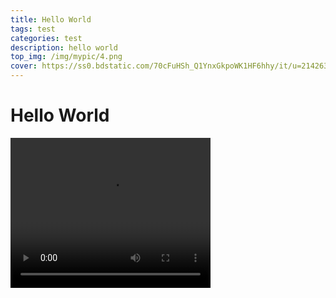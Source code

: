```yaml
---
title: Hello World
tags: test
categories: test
description: hello world
top_img: /img/mypic/4.png
cover: https://ss0.bdstatic.com/70cFuHSh_Q1YnxGkpoWK1HF6hhy/it/u=2142639276,1612517800&fm=26&gp=0.jpg
---
```



<h1>Hello World</h1>
<video width="320" height="240" controls>
  <source src="https://www.runoob.com/try/demo_source/movie.mp4" type="video/mp4">
  您的浏览器不支持 HTML5 video 标签。
</video>